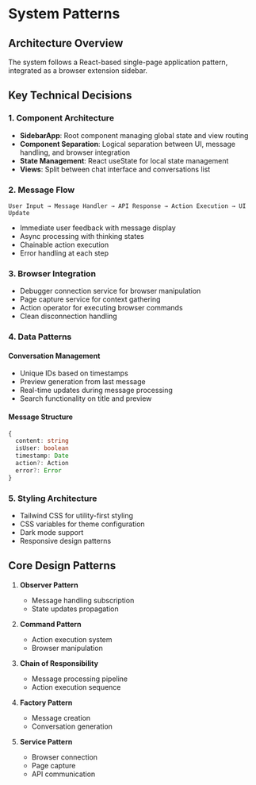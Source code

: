 # System Patterns

## Architecture Overview
The system follows a React-based single-page application pattern, integrated as a browser extension sidebar. 

## Key Technical Decisions

### 1. Component Architecture
- **SidebarApp**: Root component managing global state and view routing
- **Component Separation**: Logical separation between UI, message handling, and browser integration
- **State Management**: React useState for local state management
- **Views**: Split between chat interface and conversations list

### 2. Message Flow
```
User Input → Message Handler → API Response → Action Execution → UI Update
```
- Immediate user feedback with message display
- Async processing with thinking states
- Chainable action execution
- Error handling at each step

### 3. Browser Integration
- Debugger connection service for browser manipulation
- Page capture service for context gathering
- Action operator for executing browser commands
- Clean disconnection handling

### 4. Data Patterns

#### Conversation Management
- Unique IDs based on timestamps
- Preview generation from last message
- Real-time updates during message processing
- Search functionality on title and preview

#### Message Structure
```typescript
{
  content: string
  isUser: boolean
  timestamp: Date
  action?: Action
  error?: Error
}
```

### 5. Styling Architecture
- Tailwind CSS for utility-first styling
- CSS variables for theme configuration
- Dark mode support
- Responsive design patterns

## Core Design Patterns

1. **Observer Pattern**
   - Message handling subscription
   - State updates propagation

2. **Command Pattern**
   - Action execution system
   - Browser manipulation

3. **Chain of Responsibility**
   - Message processing pipeline
   - Action execution sequence

4. **Factory Pattern**
   - Message creation
   - Conversation generation

5. **Service Pattern**
   - Browser connection
   - Page capture
   - API communication